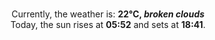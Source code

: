 <p  align="center"><br/>Currently, the weather is: <b> 22°C, <i>broken clouds</i></b></br>Today, the sun rises at <b>05:52</b> and sets at <b>18:41</b>.</p>